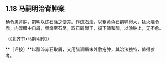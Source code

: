 ## 1.18 马嗣明治背肿案

杨令患背肿，嗣明以炼石涂之便差。作炼石法，以粗黄色石鹅鸭卵大，猛火烧令赤，内淳醋中自屑，频烧至石尽，取石屑曝干，捣下筛和醋，以涂肿上，无不愈。

（《北齐书•马嗣明传》）

**〔评按〕**以醋淬赤石取屑，又用醋调屑末外敷疮肿，其治法独特，值得参考。
